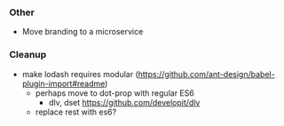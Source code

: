 ### Other

- Move branding to a microservice

### Cleanup

- make lodash requires modular (https://github.com/ant-design/babel-plugin-import#readme)
  - perhaps move to dot-prop with regular ES6
    - dlv, dset https://github.com/developit/dlv
  - replace rest with es6?
